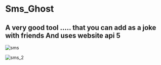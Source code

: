 # Sms_Ghost

<h2>A very good tool ..... that you can add as a joke with friends
And uses website api 5</h2>

![sms](https://user-images.githubusercontent.com/96992358/156595903-f5bc1b50-23b6-4ec7-944f-175d70913390.PNG)


![sms_2](https://user-images.githubusercontent.com/96992358/156595970-13e81795-2594-4a73-bde2-aae5015dce94.PNG)
